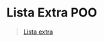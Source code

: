 # Lista Extra POO
> [Lista extra](https://docs.google.com/document/d/1FxZTaiuF7ezw0pz2WF_0dAlYWJ61uS5xqOdX3eljJJ8/edit#)

